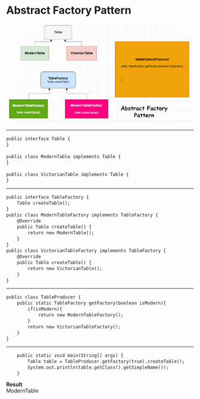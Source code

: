 # Abstract Factory Pattern
![img.png](img.png)
***


    public interface Table {
    }
    
    public class ModernTable implements Table {
    }

    public class VictorianTable implements Table {
    }
***
    public interface TableFactory {
        Table createTable();
    }
    public class ModernTableFactory implements TableFactory {
        @Override
        public Table createTable() {
            return new ModernTable();
        }
    }
    public class VictorianTableFactory implements TableFactory {
        @Override
        public Table createTable() {
            return new VictorianTable();
        }
    }
***
    public class TableProducer {
        public static TableFactory getFactory(boolean isModern){
            if(isModern){
                return new ModernTableFactory();
            }
            return new VictorianTableFactory();
        }
    }
***
        public static void main(String[] args) {
            Table table = TableProducer.getFactory(true).createTable();
            System.out.println(table.getClass().getSimpleName());
        }
**Result**\
ModernTable

